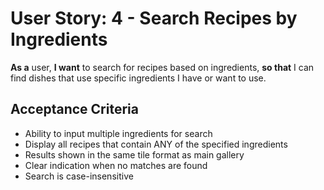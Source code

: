 # User Story: 4 - Search Recipes by Ingredients

**As a** user,
**I want** to search for recipes based on ingredients,
**so that** I can find dishes that use specific ingredients I have or want to use.

## Acceptance Criteria
* Ability to input multiple ingredients for search
* Display all recipes that contain ANY of the specified ingredients
* Results shown in the same tile format as main gallery
* Clear indication when no matches are found
* Search is case-insensitive